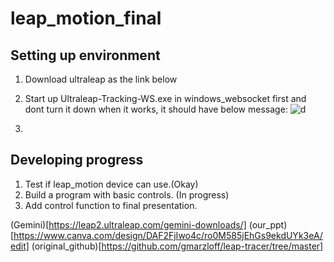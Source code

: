 # leap_motion_final

## Setting up environment
1. Download ultraleap as the link below
2. Start up Ultraleap-Tracking-WS.exe in windows_websocket first and dont turn it down
when it works, it should have below message:
![d](windows_websockets/socket_run.png)

3. 

## Developing progress
1. Test if leap_motion device can use.(Okay)
2. Build a program with basic controls. (In progress)
3. Add control function to final presentation.

(Gemini)[https://leap2.ultraleap.com/gemini-downloads/]
(our_ppt)[https://www.canva.com/design/DAF2FjIwo4c/ro0M585jEhGs9ekdUYk3eA/edit]
(original_github)[https://github.com/gmarzloff/leap-tracer/tree/master]